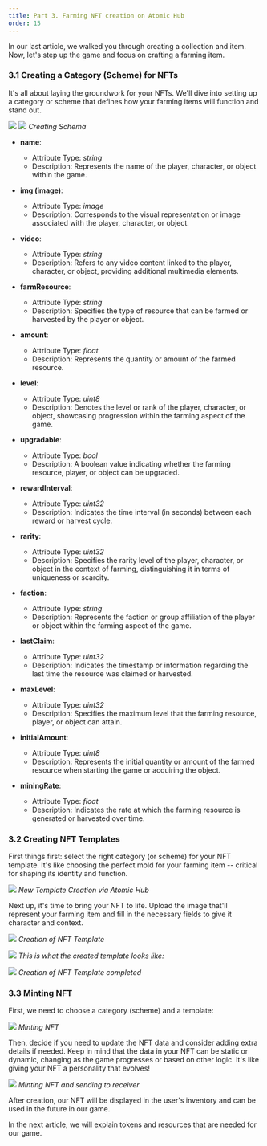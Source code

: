 ```yaml
---
title: Part 3. Farming NFT creation on Atomic Hub
order: 15
---
```


In our last article, we walked you through creating a collection and item. Now, let's step up the game and focus on crafting a farming item.

### 3.1 Creating a Category (Scheme) for NFTs

It's all about laying the groundwork for your NFTs. We'll dive into setting up a category or scheme that defines how your farming items will function and stand out.

![](/public/assets/images/tutorials/howto-create_farming_game/part3/creatingSchema-1024x467.png)
![](/public/assets/images/tutorials/howto-create_farming_game/part3/creatingSchemaEnd-1024x427.png)
*Creating Schema*

- **name**:
  - Attribute Type: *string*
  - Description: Represents the name of the player, character, or object within the game.

- **img (image)**:
  - Attribute Type: *image*
  - Description: Corresponds to the visual representation or image associated with the player, character, or object.

- **video**:
  - Attribute Type: *string*
  - Description: Refers to any video content linked to the player, character, or object, providing additional multimedia elements.

- **farmResource**:
  - Attribute Type: *string*
  - Description: Specifies the type of resource that can be farmed or harvested by the player or object.

- **amount**:
  - Attribute Type: *float*
  - Description: Represents the quantity or amount of the farmed resource.

- **level**:
  - Attribute Type: *uint8*
  - Description: Denotes the level or rank of the player, character, or object, showcasing progression within the farming aspect of the game.

- **upgradable**:
  - Attribute Type: *bool*
  - Description: A boolean value indicating whether the farming resource, player, or object can be upgraded.

- **rewardInterval**:
  - Attribute Type: *uint32*
  - Description: Indicates the time interval (in seconds) between each reward or harvest cycle.

- **rarity**:
  - Attribute Type: *uint32*
  - Description: Specifies the rarity level of the player, character, or object in the context of farming, distinguishing it in terms of uniqueness or scarcity.

- **faction**:
  - Attribute Type: *string*
  - Description: Represents the faction or group affiliation of the player or object within the farming aspect of the game.

- **lastClaim**:
  - Attribute Type: *uint32*
  - Description: Indicates the timestamp or information regarding the last time the resource was claimed or harvested.

- **maxLevel**:
  - Attribute Type: *uint32*
  - Description: Specifies the maximum level that the farming resource, player, or object can attain.

- **initialAmount**:
  - Attribute Type: *uint8*
  - Description: Represents the initial quantity or amount of the farmed resource when starting the game or acquiring the object.

- **miningRate**:
  - Attribute Type: *float*
  - Description: Indicates the rate at which the farming resource is generated or harvested over time.

### 3.2 Creating NFT Templates

First things first: select the right category (or scheme) for your NFT template. It's like choosing the perfect mold for your farming item -- critical for shaping its identity and function.

![](/public/assets/images/tutorials/howto-create_farming_game/part3/create-new-template-1024x524.png)
*New Template Creation via Atomic Hub*

Next up, it's time to bring your NFT to life. Upload the image that'll represent your farming item and fill in the necessary fields to give it character and context.

![](/public/assets/images/tutorials/howto-create_farming_game/part3/temp1-1024x536.png)
*Creation of NFT Template*

![](/public/assets/images/tutorials/howto-create_farming_game/part3/temp2-1024x499.png)
*This is what the created template looks like:*

![](/public/assets/images/tutorials/howto-create_farming_game/part3/tempres-1024x262.png)
*Creation of NFT Template completed*

### 3.3 Minting NFT

First, we need to choose a category (scheme) and a template:

![](/public/assets/images/tutorials/howto-create_farming_game/part3/mintNFT-1024x502.png)
*Minting NFT*

Then, decide if you need to update the NFT data and consider adding extra details if needed. Keep in mind that the data in your NFT can be static or dynamic, changing as the game progresses or based on other logic. It's like giving your NFT a personality that evolves!

![](/public/assets/images/tutorials/howto-create_farming_game/part3/mintNFTend-1024x542.png)
*Minting NFT and sending to receiver*

After creation, our NFT will be displayed in the user's inventory and can be used in the future in our game.

In the next article, we will explain tokens and resources that are needed for our game.


